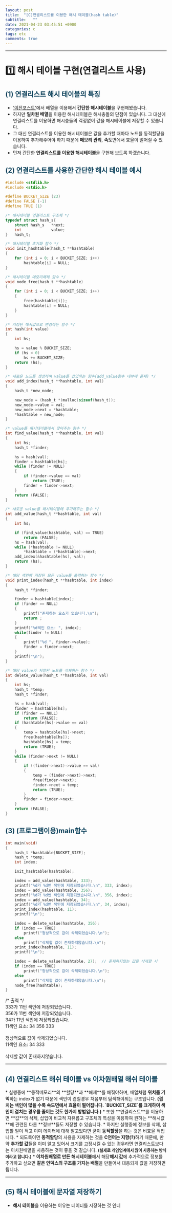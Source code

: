 ```yaml
---
layout: post
title:  "[C]연결리스트를 이용한 해시 테이블(hash table)"
subtitle:   ""
date: 2021-04-23 03:45:51 +0900
categories: c
tags: etc
comments: true 
---
```


* * *
<h1>1️⃣ 해시 테이블 구현(연결리스트 사용)</h1>
<h2 style="color:#0e435c;">(1) 연결리스트 해시 테이블의 특징</h2>

* <a href="https://kirkim.github.io/c/2021/04/21/hash.html">'이전포스트'</a>에서 <rd>배열</rd>을 이용해서 <b>간단한 해시테이블</b>을 구현해봤습니다.
* 하지만 <b>일차원 배열</b>을 이용한 해시테이블은 <rd>해시충돌</rd>의 단점이 있습니다. 그 대신에 <rd>연결리스트</rd>를 이용하면 <rd>해시충돌</rd>의 걱정없이 값을 해시테이블에 저장할 수 있습니다.
* 그 대신 <rd>연결리스트</rd>를 이용한 해시테이블은 값을 추가할 때마다 노드를 <rd>동적할당</rd>을 이용하여 추가해주어야 하기 때문에 <b>메모리 관리</b>, <b>속도</b>면에서 효율이 떨어질 수 있습니다.
* 먼저 간단한 <b>연결리스트를 이용한 해시테이블</b>을 구현해 보도록 하겠습니다.

<h2 style="color:#0e435c;">(2) 연결리스트를 사용한 간단한 해시 테이블 예시</h2>

```c
#include <stdlib.h>
#include <stdio.h>

#define BUCKET_SIZE (23)
#define FALSE (-1)
#define TRUE (1)

/* 해시테이블 연결리스트 구조체 */
typedef struct hash_s{
    struct hash_s   *next;
    int             value;
}   hash_t;

/* 해시테이블 초기화 함수 */
void init_hashtable(hash_t **hashtable)
{
    for (int i = 0; i < BUCKET_SIZE; i++)
        hashtable[i] = NULL;
}

/* 해시테이블 메모리해제 함수 */
void node_free(hash_t **hashtable)
{
    for (int i = 0; i < BUCKET_SIZE; i++)
    {
        free(hashtable[i]);
        hashtable[i] = NULL;
    }
}

/* 지정된 해시값으로 변경하는 함수 */
int hash(int value)
{
    int hs;

    hs = value % BUCKET_SIZE;
    if (hs < 0)
        hs += BUCKET_SIZE;
    return (hs);
}

/* 새로운 노드를 생성하여 value를 삽입하는 함수(add_value함수 내부에 존재) */
void add_index(hash_t **hashtable, int val)
{
    hash_t *new_node;

    new_node = (hash_t *)malloc(sizeof(hash_t));
    new_node->value = val;
    new_node->next = *hashtable;
    *hashtable = new_node;
}

/* value를 해시테이블에서 찾아주는 함수 */
int find_value(hash_t **hashtable, int val)
{
    int hs;
    hash_t *finder;

    hs = hash(val);
    finder = hashtable[hs];
    while (finder != NULL)
    {
        if (finder->value == val)
            return (TRUE);
        finder = finder->next;
    }
    return (FALSE);
}

/* 새로운 value를 해시테이블에 추가해주는 함수 */
int add_value(hash_t **hashtable, int val)
{
    int hs;

    if (find_value(hashtable, val) == TRUE)
        return (FALSE);
    hs = hash(val);
    while (*hashtable != NULL)
        *hashtable = (*hashtable)->next;
    add_index(&hashtable[hs], val);
    return (hs);
}

/* 해당 색인에 저장된 모든 value를 출력하는 함수 */
void print_index(hash_t **hashtable, int index)
{
    hash_t *finder;

    finder = hashtable[index];
    if (finder == NULL)
    {
        printf("존재하는 요소가 없습니다.\n");
        return ;
    }
    printf("%d색인 요소: ", index);
    while(finder != NULL)
    {
        printf("%d ", finder->value);
        finder = finder->next;
    }
    printf("\n");
}

/* 해당 value가 저장된 노드를 삭제하는 함수 */
int delete_value(hash_t **hashtable, int val)
{
    int hs;
    hash_t *temp;
    hash_t *finder;

    hs = hash(val);
    finder = hashtable[hs];
    if (finder == NULL)
        return (FALSE);
    if (hashtable[hs]->value == val)
    {
        temp = hashtable[hs]->next;
        free(hashtable[hs]);
        hashtable[hs] = temp;
        return (TRUE);
    }
    while (finder->next != NULL)
    {
        if ((finder->next)->value == val)
        {
            temp = (finder->next)->next;
            free(finder->next);
            finder->next = temp;
            return (TRUE);
        }
        finder = finder->next;
    }
    return (FALSE);
}
```

<h2 style="color:#0e435c;">(3) (프로그램이용)main함수</h2>

```c
int main(void)
{
    hash_t *hashtable[BUCKET_SIZE];
    hash_t *temp;
    int index;

    init_hashtable(hashtable); 

    index = add_value(hashtable, 333);
    printf("%d가 %d번 색인에 저장되었습니다.\n", 333, index);
    index = add_value(hashtable, 356);
    printf("%d가 %d번 색인에 저장되었습니다.\n", 356, index);
    index = add_value(hashtable, 34);
    printf("%d가 %d번 색인에 저장되었습니다.\n", 34, index);
    print_index(hashtable, 11);
    printf("\n");

    index = delete_value(hashtable, 356);
    if (index == TRUE)
        printf("정상적으로 값이 삭제되었습니다.\n");
    else
        printf("삭제할 값이 존재하지않습니다.\n");
    print_index(hashtable, 11);
    printf("\n");

    index = delete_value(hashtable, 27);  // 존재하지않는 값을 삭제할 시
    if (index == TRUE)
        printf("정상적으로 값이 삭제되었습니다.\n");
    else
        printf("삭제할 값이 존재하지않습니다.\n");
    node_free(hashtable);
}
```
<kkr>
    <rmk>/* 출력 */</rmk><br />
    333가 11번 색인에 저장되었습니다.<br />
    356가 11번 색인에 저장되었습니다.<br />
    34가 11번 색인에 저장되었습니다.<br />
    11색인 요소: 34 356 333 <br />
    <br />
    정상적으로 값이 삭제되었습니다.<br />
    11색인 요소: 34 333 <br />
    <br />
    삭제할 값이 존재하지않습니다.<br />
</kkr>

* * *
<h2 style="color:#0e435c;">(4) 연결리스트 해쉬 테이블 vs 이차원배열 해쉬 테이블</h2>
* 실행중에 **동적메모리**의 **할당**과 **해제**를 해줘야하며, 배열처럼 <b>위치를 기억</b>하는 index가 없기 때문에 색인이 겹칠경우 처음부터 탐색해야되는 구조입니다. <b style="font-size">(겹치는 색인이 많을 수록 속도면에서 효율이 떨어집니다. `BUCKET_SIZE`를 크게하여 색인이 겹치는 경우를 줄이는 것도 한가지 방법입니다.)</b>
* 또한 **연결리스트**를 이용하면 **값**의 <rd>삭제, 삽입</rd>이 비교적 자유롭고 구조체의 특성을 이용하여 원하는 **해시값**에 관련된 다른 **정보**들도 저장할 수 있습니다.
* 하지만 <rd>실행중에 정보를 삭제, 삽입할 일이 적고 이미 데이터에 대해 알고있다면</rd> 굳이 <b>동적할당</b>을 하는 것은 비효율 적입니다.
* 되도록이면 <b>동적할당</b>의 사용을 자제하는 것을 <b>C언어는 지향(?)</b>하기 때문에, 만약 <b>추가할 값</b>들을 이미 알고 있어서 크기를 고정시킬 수 있는 경우라면 <rd>연결리스트</rd>보다는 <rd>이차원배열</rd>을 사용하는 것이 좋을 것 같습니다. <b style="font-size:90%">(실제로 게임업계에서 많이 사용하는 방식이라고 합니다.)</b>
* <b><rd>이차원배열로 만든 해시테이블</rd></b>에서 해당<b>해시 값</b>에 추가적으로 정보를 추가하고 싶으면 <b>같은 인덱스의 구조를 가지는 배열</b>을 만들어서 대응되게 값을 저장하면 됩니다.

* * *
<h2 style="color:#0e435c;">(5) 해시 테이블에 문자열 저장하기</h2>

* **해시 테이블**을 이용하는 이유는 데이터를 저장하는 것 인데
